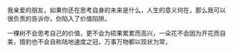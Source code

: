 我亲爱的朋友，如果你还在思考自身的未来是什么，人生的意义何在，那么我可以很负责的告诉你，你陷入了价值陷阱。

一棵树不会思考自己的价值，更不会为硕果累累而高兴，一朵花不会因为开花而自美，猎豹也不会自称陆地速度之冠，万事万物都以现状为常，
